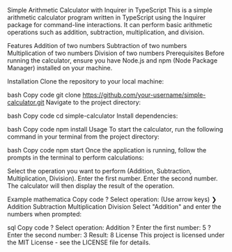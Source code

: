 
Simple Arithmetic Calculator with Inquirer in TypeScript
This is a simple arithmetic calculator program written in TypeScript using the Inquirer package for command-line interactions. It can perform basic arithmetic operations such as addition, subtraction, multiplication, and division.

Features
Addition of two numbers
Subtraction of two numbers
Multiplication of two numbers
Division of two numbers
Prerequisites
Before running the calculator, ensure you have Node.js and npm (Node Package Manager) installed on your machine.

Installation
Clone the repository to your local machine:

bash
Copy code
git clone https://github.com/your-username/simple-calculator.git
Navigate to the project directory:

bash
Copy code
cd simple-calculator
Install dependencies:

bash
Copy code
npm install
Usage
To start the calculator, run the following command in your terminal from the project directory:

bash
Copy code
npm start
Once the application is running, follow the prompts in the terminal to perform calculations:

Select the operation you want to perform (Addition, Subtraction, Multiplication, Division).
Enter the first number.
Enter the second number.
The calculator will then display the result of the operation.

Example
mathematica
Copy code
? Select operation: (Use arrow keys)
❯ Addition 
  Subtraction 
  Multiplication 
  Division 
Select "Addition" and enter the numbers when prompted:

sql
Copy code
? Select operation: Addition
? Enter the first number: 5
? Enter the second number: 3
Result: 8
License
This project is licensed under the MIT License - see the LICENSE file for details.
